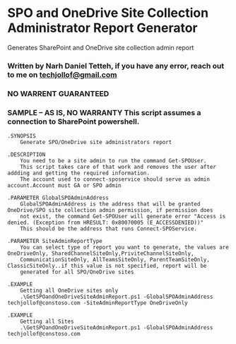# SPO and OneDrive Site Collection Administrator Report Generator
Generates SharePoint and OneDrive site collection admin report


### Written by Narh Daniel Tetteh, if you have any error, reach out to me on techjollof@gmail.com
### NO WARRENT GUARANTEED
### SAMPLE – AS IS, NO WARRANTY This script assumes a connection to SharePoint powershell.

    .SYNOPSIS
        Generate SPO/OneDrive site administrators report
    
    .DESCRIPTION
        You need to be a site admin to run the command Get-SPOUser.
        This script takes care of that work and removes the user after addding and getting the required information.
        The account used to connect-sposervice should serve as admin account.Account must GA or SPO admin
    
    .PARAMETER GlobalSPOAdminAddress
        GlobalSPOAdminAddress is the address that will be granted OneDrive/SPO site collection admin permission, if permission does 
        not exist, the command Get-SPOUser will generate error "Access is denied. (Exception from HRESULT: 0x80070005 (E_ACCESSDENIED))" 
        This should be the address that runs Connect-SPOService.

    .PARAMETER SiteAdminReportType
        You can select type of report you want to generate, the values are OneDriveOnly, SharedChannelSiteOnly,PriviteChannelSiteOnly, 
        CommunicationSiteOnly, AllTeamsSiteOnly, ParentTeamSiteOnly, ClassicSiteOnly..if this value is not specified, report will be
        generated for all SPO/OneDrive sites

    .EXAMPLE
        Getting all OneDrive sites only
        .\GetSPOandOneDriveSiteAdminReport.ps1 -GlobalSPOAdminAddress techjollof@constoso.com -SiteAdminReportType OneDriveOnly

    .EXAMPLE
        Getting all Sites
        .\GetSPOandOneDriveSiteAdminReport.ps1 -GlobalSPOAdminAddress techjollof@constoso.com
    
